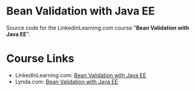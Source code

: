 # Bean Validation with Java EE
Source code for the LinkedInLearning.com course "**Bean Validation with Java EE**".

# Course Links
* LinkedInLearning.com: [Bean Validation with Java EE](https://www.linkedin.com/learning/instructors/alex-theedom?u=2125562)
* Lynda.com: [Bean Validation with Java EE](https://www.lynda.com/Alex-Theedom/7606196-1.html)
